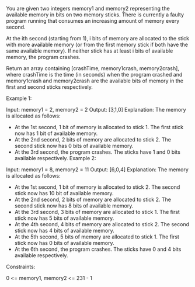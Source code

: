 You are given two integers memory1 and memory2 representing the available memory in bits on two memory sticks. There is currently a faulty program running that consumes an increasing amount of memory every second.

At the ith second (starting from 1), i bits of memory are allocated to the stick with more available memory (or from the first memory stick if both have the same available memory). If neither stick has at least i bits of available memory, the program crashes.

Return an array containing [crashTime, memory1crash, memory2crash], where crashTime is the time (in seconds) when the program crashed and memory1crash and memory2crash are the available bits of memory in the first and second sticks respectively.

 

Example 1:

Input: memory1 = 2, memory2 = 2
Output: [3,1,0]
Explanation: The memory is allocated as follows:
- At the 1st second, 1 bit of memory is allocated to stick 1. The first stick now has 1 bit of available memory.
- At the 2nd second, 2 bits of memory are allocated to stick 2. The second stick now has 0 bits of available memory.
- At the 3rd second, the program crashes. The sticks have 1 and 0 bits available respectively.
Example 2:

Input: memory1 = 8, memory2 = 11
Output: [6,0,4]
Explanation: The memory is allocated as follows:
- At the 1st second, 1 bit of memory is allocated to stick 2. The second stick now has 10 bit of available memory.
- At the 2nd second, 2 bits of memory are allocated to stick 2. The second stick now has 8 bits of available memory.
- At the 3rd second, 3 bits of memory are allocated to stick 1. The first stick now has 5 bits of available memory.
- At the 4th second, 4 bits of memory are allocated to stick 2. The second stick now has 4 bits of available memory.
- At the 5th second, 5 bits of memory are allocated to stick 1. The first stick now has 0 bits of available memory.
- At the 6th second, the program crashes. The sticks have 0 and 4 bits available respectively.
 

Constraints:

0 <= memory1, memory2 <= 231 - 1
